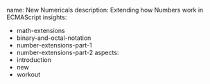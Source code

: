 name: New Numericals
description: Extending how Numbers work in ECMAScript
insights:
  - math-extensions
  - binary-and-octal-notation
  - number-extensions-part-1
  - number-extensions-part-2
aspects:
  - introduction
  - new
  - workout
